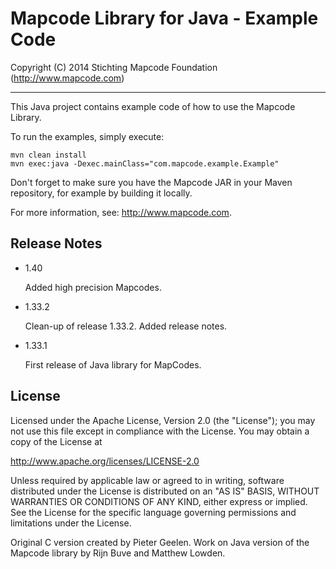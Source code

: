 # Mapcode Library for Java - Example Code

Copyright (C) 2014 Stichting Mapcode Foundation (http://www.mapcode.com)

----

This Java project contains example code of how to use the Mapcode
Library.

To run the examples, simply execute:

    mvn clean install
    mvn exec:java -Dexec.mainClass="com.mapcode.example.Example"

Don't forget to make sure you have the Mapcode JAR in your Maven
repository, for example by building it locally.

For more information, see: http://www.mapcode.com.

## Release Notes

* 1.40

    Added high precision Mapcodes.

* 1.33.2

    Clean-up of release 1.33.2. Added release notes.

* 1.33.1

    First release of Java library for MapCodes.

## License

Licensed under the Apache License, Version 2.0 (the "License");
you may not use this file except in compliance with the License.
You may obtain a copy of the License at

   http://www.apache.org/licenses/LICENSE-2.0

Unless required by applicable law or agreed to in writing, software
distributed under the License is distributed on an "AS IS" BASIS,
WITHOUT WARRANTIES OR CONDITIONS OF ANY KIND, either express or implied.
See the License for the specific language governing permissions and
limitations under the License.

Original C version created by Pieter Geelen. Work on Java version
of the Mapcode library by Rijn Buve and Matthew Lowden.

